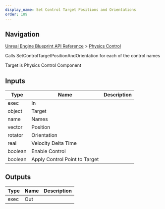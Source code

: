 ```yaml
---
display_name: Set Control Target Positions and Orientations
order: 109
---
```

## Navigation

[Unreal Engine Blueprint API Reference](https://dev.epicgames.com/documentation/en-us/unreal-engine/BlueprintAPI) > [Physics Control](https://dev.epicgames.com/documentation/en-us/unreal-engine/BlueprintAPI/PhysicsControl)

Calls SetControlTargetPositionAndOrientation for each of the control names

Target is Physics Control Component

## Inputs

| Type | Name | Description |
| --- | --- | --- |
| exec | In |  |
| object | Target |  |
| name | Names |  |
| vector | Position |  |
| rotator | Orientation |  |
| real | Velocity Delta Time |  |
| boolean | Enable Control |  |
| boolean | Apply Control Point to Target |  |

## Outputs

| Type | Name | Description |
| --- | --- | --- |
| exec | Out |  |
